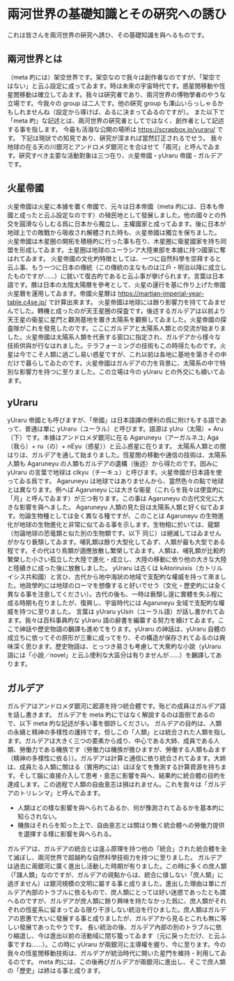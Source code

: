 # 兩河世界の基礎知識とその硏究への誘ひ

これは皆さんを兩河世界の硏究へ誘ひ、その基礎知識を與へるものです。

## 兩河世界とは

（meta 的󠄁には）架空󠄁世界です。架空󠄁なので我々は創作者󠄁なのですが、「架空󠄁ではない」と云ふ設定に成ってゐます。時は未來の宇宙時代です。惑星閒󠄁移動や恆星閒󠄁移動は確立してゐます。我々は硏究者󠄁であり、兩河世界の博󠄁物學者󠄁のやうな立場です。今我々の group は二人です。他の硏究 group も澤山いらっしゃるかもしれませんね（設定から導󠄁けば、ゐるに決まってゐるのですが）。
また以下で「meta 的󠄁」な記述󠄁とは、兩河世界の硏究者󠄁としてではなく、創作者󠄁として記述󠄁する事を指します。
今最󠄁も活潑な公󠄁開の場所󠄁は https://scrapbox.io/yuraru/ です。
下記は現狀での知見であり、硏究が深まれば當然訂正されるでせう。
我々地球の在る天の川銀河とアンドロメダ銀河とを合はせて「兩河」と呼んでゐます。硏究すべき主󠄁要󠄁な活動對象は三つ在り、火星帝󠄁國・yUraru 帝󠄁國・ガルデアです。

## 火星帝󠄁國

火星帝󠄁國は火星に本據を置󠄁く帝󠄁國で、元々は日本帝󠄁國（meta 的󠄁には、日本も帝󠄁國と成ったと云ふ設定なのです）の殖󠄁民地として發展しました。他の國々との外交󠄁を圓滑ならしむる爲に日本から獨立し、主󠄁權國家と成ってゐます。後に日本が地球上での敗戰から吸󠄁收され解體された時も、火星帝󠄁國は獨立を保ちました。
火星帝󠄁國は木星圈の開拓を積極的󠄁に行った事も在り、木星圈に衞星國家を持ち同盟󠄁を形󠄁成してゐます。土星圈は地球のユーラシア大陸東部を本據に持つ國家に奪はれてゐます。
火星帝󠄁國の文󠄁化󠄁的󠄁特徴としては、一つに自然科學を崇拜すると云ふ事、もう一つに日本の傳統（この傳統の主󠄁なものは江戶・明󠄁治以降に成立したものですが……）に就いて復古的󠄁であると云ふ事が擧げられます。言葉は日本語です。曆は日本の太陰太陽曆を參考󠄁として、火星の運󠄁行を基に作り上げた帝󠄁國火星曆を運󠄁用してゐます。帝󠄁國火星曆は https://martian-imperial-year-table.c4se.jp/ で計算出來ます。
火星帝󠄁國は地球には餘り影響󠄄󠄄󠄄󠄄󠄄力を持ててゐませんでした。轉機󠄁と成ったのが天王星圈の探査です。後述󠄁するガルデアは以前󠄁より天王星の衞星に星門と觀測基地を置󠄁き太陽系を觀察してゐました。火星帝󠄁國の探査隊󠄁がこれを發見したのです。ここにガルデアと太陽系人類󠄀との交󠄁流が始まりました。火星帝󠄁國は太陽系人類󠄀を代表する窗󠄁口に指定され、ガルデアから樣々な技術󠄁供與が行なはれました。テラフォーミングの技術󠄁もこの時得たものです。火星は今でこそ人類󠄀に過󠄁ごし易い惑星ですが、これ以前󠄁は各地に基地を築󠄁きその中だけで暮らしてゐたのです。火星帝󠄁國はガルデアの力を背景に、太陽系の中で特別な影響󠄄󠄄󠄄󠄄󠄄力を持つに至りました。この立場は今の yUraru との外交󠄁にも續いてゐます。

## yUraru

yUraru 帝󠄁國とも呼びますが、「帝󠄁國」は日本語譯の便󠄁利の爲に附けもする語であって、普通󠄁は單に yUraru（ユーラル）と呼びます。語源は yUru（太陽）+ Aru（下）です。本據はアンドロメダ銀河に在る Agaruneyu（アーガルネユ; Aga（我ら）+ ru（の）+ nEyu（惑星））と云ふ惑星に在ります。
太陽系人類󠄀との關はりは、ガルデアを通󠄁して始まりました。恆星閒󠄁の移動や通󠄁信の技術󠄁は、太陽系人類󠄀も Agaruneyu の人類󠄀もガルデアの遺󠄁構󠄁（後述󠄁）から得たのです。因みに yUraru の言葉で地球は cIkyu（チーキュ）と呼びます。火星帝󠄁國が日本語を使󠄁ってゐる爲です。
Agaruneyu は地球ではありませんから、當然色々の點で地球とは異なります。例へば Agaruneyu には大きな衞星（これらを我々は便󠄁宜的󠄁に「月󠄁」と呼んでゐます）が三つ有ります。この事は Agaruneyu の古代文󠄁化󠄁に大きな影響󠄄󠄄󠄄󠄄󠄄を與へました。
Agaruneyu 人類󠄀の見た目は太陽系人類󠄀と好く似てゐます。勿論生物種としては全󠄁く異なる種ですが、このことは Agaruneyu の生物進󠄁化󠄁が地球の生物進󠄁化󠄁と非常に似てゐる事を示します。生物相に於いては、龍󠄂類󠄀（勿論地球の恐󠄁竜類󠄀と似た別の生物類󠄀です。以下 同じ）は絕滅してはゐませんがかなり衰󠄁頹してゐます。哺乳󠄁類󠄀は餘り大型化󠄁してゐず、人類󠄀が最󠄁も大型である程󠄁です。その代はり鳥類󠄀が適󠄁應放散し繁󠄁榮してゐます。人類󠄀は、哺乳󠄁類󠄀が比較󠄁的󠄁繁󠄁榮した小さい孤立した大陸で進󠄁化󠄁・成立し、大陸の移動に依り他の大きな大陸と陸續きに成った後に放散しました。
yUraru は古くは kAtoriruixis（カトリルイシス共和國）と言ひ、古代から地中海󠄀狀の地域で支配的󠄁な權威を持って來ました。地政學的󠄁には地球のローマを想像すると好いでせう（文󠄁化󠄁・歷史󠄁的󠄁には全󠄁く異なる事を注󠄁意󠄁してください）。古代の後も、一時は衰󠄁頹し遂󠄂に實體を失ふ程󠄁に成る時期󠄁も在りましたが、復興し、宇宙時代には Agaruneyu 全󠄁域で支配的󠄁な權威を持つに至りました。
言葉は yUraru yUsin（ユーラル語）が話し書かれてゐます。我々は百科事典的󠄁な yUraru 語の辭書を編󠄁纂する努力を續けてゐます。ここで神󠄀話や歷史󠄁物語の飜譯も進󠄁めてをります。yUraru の神󠄀話は、yUraru 自體の成立ちに依ってその原形󠄁が三重に成ってをり、その構󠄁造が保存されてゐるのは興味深く思ひます。歷史󠄁物語は、とっつき易さも考󠄁慮して大衆的󠄁な小說（yUraru 語には「小說／novel」と云ふ便󠄁利な大區󠄁分󠄁は有りませんが……）を飜譯してあります。

## ガルデア

ガルデアはアンドロメダ銀河に起󠄁源を持つ統合體です。殆どの成員はガルデア語を話し書きます。
ガルデアを meta 的󠄁にではなく解說するのは面倒であるので、以下 meta 的󠄁な記述󠄁が多い事を御許しください。
ガルデアの目的󠄁は、人類󠄀の永續と精󠄀神󠄀の多樣性の護持です。但しこの「人類󠄀」とは統合された人類󠄀を指します。ガルデアは大きく三つの要󠄁素から成り、中心である大姉、成員である人類󠄀、勞働力である機󠄁族です（勞働力は機󠄁族が擔ひますが、勞働する人類󠄀もゐます（精󠄀神󠄀の多樣性に依る））。ガルデアは計算と通󠄁信に依り統合されてゐます。大姉は、成員たる人類󠄀に關はる（實用的󠄁には）ほぼ全󠄁てを豫測する計算資源を持ちます。そして腦に直󠄁接介入して思考󠄁・意󠄁志に影響󠄄󠄄󠄄󠄄󠄄を與へ、結果的󠄁に統合體の目的󠄁を達󠄁成します。この過󠄁程󠄁で人類󠄀の自由意󠄁志は損はれません。これを我々は「ガルデアのトリレンマ」と呼んでゐます。

- 人類󠄀はどの樣な影響󠄄を與へられてゐるか、何が豫測されてゐるかを基本的󠄁に知らされない。
- 機󠄁族はそれらを知った上で、自由意󠄁志とは關はり無く統合體への勞働力提供を選󠄁擇する樣に影響󠄄を與へられる。

ガルデアは、ガルデアの統合とは違󠄂ふ原理を持つ他の「統合」された統合體を全󠄁て滅ぼし、兩河世界で超越的󠄁な自然科學技術󠄁力を持つに至りました。
ガルデアは過󠄁去に兩銀河に廣く進󠄁出し活動した時期󠄁が有りました。この時に多くの庶人類󠄀（「諸󠄀人類󠄀」なのですが、ガルデアの視󠄁點からは、統合に値󠄁しない「庶人類󠄀」に過󠄁ぎません）は銀河規模の文󠄁明󠄁に屬する事と成りました。進󠄁出した理由は單にガルデア內部のトラブルに依るもので、庶人類󠄀にとっては好い迷󠄁惑であったとも謂へるのですが、ガルデアが庶人類󠄀に餘り興味を持たなかった爲に、庶人類󠄀がそれぞれの恆星系に留まってゐる限り干涉しない統治を行ひました。庶人類󠄀はガルデアの恩惠で大いに發展する事と成りましたが、ガルデアから見るとこれも無に等しい發展であったやうです。
長い統治の後、ガルデア內部の別のトラブルに依り縮退󠄁し、今は進󠄁出以前󠄁の活動域に閉ぢ籠ってゐます（元に戾っただけ、と云ふ事ですね……）。この時に yUraru が兩銀河に主󠄁導󠄁權を握り、今に至ります。今の我々の恆星閒󠄁移動技術󠄁は、ガルデアが統治時代に開いた星門を維持・利用してゐるのです。
meta 的󠄁には、この後再󠄀びガルデアが兩銀河に進󠄁出し、そこで庶人類󠄀の「歷史󠄁」は終󠄁はる事と成ります。
